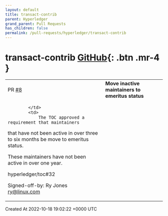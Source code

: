 ```yaml
---
layout: default
title: transact-contrib
parent: Hyperledger
grand_parent: Pull Requests
has_children: false
permalink: /pull-requests/hyperledger/transact-contrib
---
```


# transact-contrib <span class="fs-3 right-align">[GitHub](https://github.com/hyperledger/transact-contrib){: .btn .mr-4 }</span>


<div>
    <table>
        <tr>
            <td>
                PR <a href="https://github.com/hyperledger/transact-contrib/pull/8" class=".btn">#8</a>
            </td>
            <td>
                <b>
                    Move inactive maintainers to emeritus status
                </b>
            </td>
        </tr>
        <tr>
            <td>
                
            </td>
            <td>
                The TOC approved a requirement that maintainers
that have not been active in over three to six
months be move to emeritus status.

These maintainers have not been active in over
one year.

hyperledger/toc#32

Signed-off-by: Ry Jones <ry@linux.com>
            </td>
        </tr>
    </table>
    <div class="right-align">
        Created At 2022-10-18 19:02:22 +0000 UTC
    </div>
</div>

